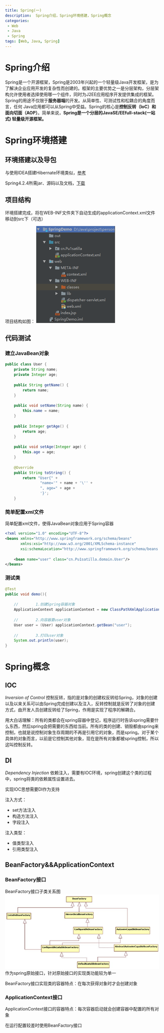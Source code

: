 ```yaml
---
title: Spring(一)
description:  Spring介绍，Spring环境搭建，Spring概念
categories:
 - Web
 - Java
 - Spring
tags: [Web, Java, Spring]
---
```


# Spring介绍
Spring是一个开源框架，Spring是2003年兴起的一个轻量级Java开发框架，是为了解决企业应用开发的复杂性而创建的。框架的主要优势之一是分层架构，分层架构允许使用者选择使用哪一个组件，同时为J2EE应用程序开发提供集成的框架。Spring的用途不仅限于**服务器端**的开发。从简单性、可测试性和松耦合的角度而言，任何
Java应用都可以从Spring中受益。Spring的核心是**控制反转（IoC）**和**面向切面（AOP）**。简单来说，**Spring是一个分层的JavaSE/EEfull-stack(一站式) 轻量级开源框架。**


# Spring环境搭建

## 环境搭建以及导包
与使用IDEA搭建Hibernate环境类似，[参考](https://pu1satilla.github.io/web/java/2018/05/02/hibernate-frame/) 

Spring4.2.4所需jar、源码以及文档，[下载](https://pan.baidu.com/s/1Bi5zYy9AFGe2O-qUkbzVDA)  

## 项目结构
环境搭建完成，将在WEB-INF文件夹下自动生成的applicationContext.xml文件移动到src下（可选）

项目结构如图：
![](/assets/images/Spring/idea.png)

## 代码测试

### 建立JavaBean对象
``` java
public class User {
    private String name;
    private Integer age;

    public String getName() {
        return name;
    }

    public void setName(String name) {
        this.name = name;
    }

    public Integer getAge() {
        return age;
    }

    public void setAge(Integer age) {
        this.age = age;
    }

    @Override
    public String toString() {
        return "User{" +
                "name='" + name + '\'' +
                ", age=" + age +
                '}';
    }
```

### 简单配置xml文件
简单配置xml文件，使得JavaBean对象应用于Spring容器
``` xml
<?xml version="1.0" encoding="UTF-8"?>
<beans xmlns="http://www.springframework.org/schema/beans"
       xmlns:xsi="http://www.w3.org/2001/XMLSchema-instance"
       xsi:schemaLocation="http://www.springframework.org/schema/beans http://www.springframework.org/schema/beans/spring-beans.xsd">

    <bean name="user" class="cn.Pu1satilla.domain.User"/>
</beans>
```

### 测试类

``` java
@Test
public void demo(){

	//        1.创建Spring容器对象
	ApplicationContext applicationContext = new ClassPathXmlApplicationContext("applicationContext.xml");

	//        2.向容器要user对象
	User user = (User) applicationContext.getBean("user");

	//        3.打印user对象
	System.out.println(user);
}
```

# Spring概念

## IOC
*Inversion of Control* 控制反转，指的是对象的创建权反转给Spring，对象的创建以及以来关系可以由Spring完成创建以及注入，反转控制就是反转了对象的创建方式，由开发人员创建反转给了Spring，作用是实现了程序的解耦合。

用大白话理解：所有的类都会在spring容器中登记，程序运行时告诉spring需要什么东西，然后spring会把需要的东西给当前。所有的类的创建、销毁都由spring来控制，也就是说控制对象生存周期的不再是引用它的对象，而是spring。对于某个具体的对象而言，以前是它控制其他对象，现在是所有对象都被spring控制，所以这叫控制反转。

## DI 
*Dependency Injection* 依赖注入，需要有IOC环境，spring创建这个类的过程中，spring将类的依赖属性设置进去。

实现IOC思想需要DI作为支持 

注入方式：
- set方法注入
- 构造方法注入
- 字段注入

注入类型：
- 值类型注入
- 引用类型注入

## BeanFactory&&ApplicationContext

### BeanFactory接口
BeanFactory接口子类关系图
![](/assets/images/Spring/structure.png)
作为spring原始接口，针对原始接口的实现类功能较为单一

BeanFactory接口实现类的容器特点：在每次获得对象时才会创建对象

### ApplicationContext接口
ApplicationContext接口的容器特点：每次容器启动就会创建容器中配置的所有对象

在运行配置较差时使用BeanFactory接口




















